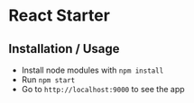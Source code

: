 # React Starter

## Installation / Usage

- Install node modules with `npm install`
- Run `npm start`
- Go to `http://localhost:9000` to see the app
